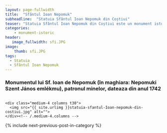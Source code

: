 ```yaml
---
layout: page-fullwidth
title:  "Sfântul Ioan Nepomuk"
subheadline:  "Statuia Sfântul Ioan Nepomuk din Coștiui"
teaser: "Statuia Sfântul Ioan Nepomuk din Coștiui este un monument istoric aflat pe teritoriul satului Coștiui comuna Rona de Sus."
categories:
    - monument-istoric
header:
   image_fullwidth: sfi.JPG
image:
    thumb: sfi.JPG  
tags:
  - Statuia
  - Sfântul Ioan Nepomuk
---
```

### Monumentul lui Sf. Ioan de Nepomuk (în maghiara: Nepomuki Szent János emlékmu), patronul minelor, dateaza din anul 1742
<div class="row">
    <div class="medium-8 columns t30">
    <img src="{{ site.urlimg }}sfi.JPG" alt="">
    </div><!-- /.medium-8.columns -->

    <div class="medium-4 columns t30">
      <img src="{{ site.urlimg }}statuia-sfantul-Ioan-nepomuk-din-costiui.jpg" alt="">
    </div><!-- /.medium-4.columns -->

</div><!-- /.row -->

 <div id="bottom" class="row t30">
    <div class="small-12 columns">
       {% include next-previous-post-in-category %}
    </div><!-- /.small-12.columns -->
</div>
